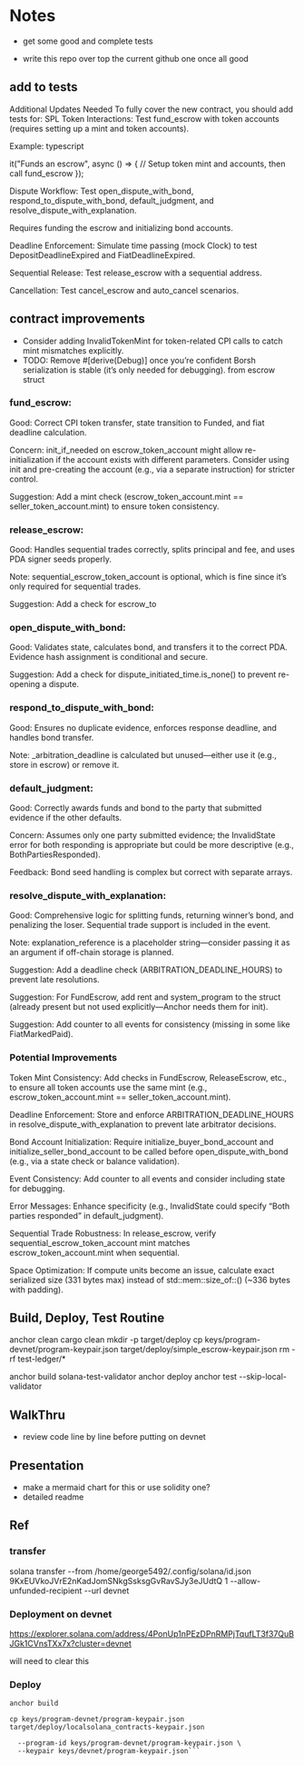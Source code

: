 # Notes

- get some good and complete tests

- write this repo over top the current github one once all good

## add to tests

Additional Updates Needed
To fully cover the new contract, you should add tests for:
SPL Token Interactions:
Test fund_escrow with token accounts (requires setting up a mint and token accounts).

Example:
typescript

it("Funds an escrow", async () => {
  // Setup token mint and accounts, then call fund_escrow
});

Dispute Workflow:
Test open_dispute_with_bond, respond_to_dispute_with_bond, default_judgment, and resolve_dispute_with_explanation.

Requires funding the escrow and initializing bond accounts.

Deadline Enforcement:
Simulate time passing (mock Clock) to test DepositDeadlineExpired and FiatDeadlineExpired.

Sequential Release:
Test release_escrow with a sequential address.

Cancellation:
Test cancel_escrow and auto_cancel scenarios.



## contract improvements
- Consider adding InvalidTokenMint for token-related CPI calls to catch mint mismatches explicitly.
- TODO: Remove #[derive(Debug)] once you’re confident Borsh serialization is stable (it’s only needed for debugging). from escrow struct

### fund_escrow:
Good: Correct CPI token transfer, state transition to Funded, and fiat deadline calculation.

Concern: init_if_needed on escrow_token_account might allow re-initialization if the account exists with different parameters. Consider using init and pre-creating the account (e.g., via a separate instruction) for stricter control.

Suggestion: Add a mint check (escrow_token_account.mint == seller_token_account.mint) to ensure token consistency.

### release_escrow:
Good: Handles sequential trades correctly, splits principal and fee, and uses PDA signer seeds properly.

Note: sequential_escrow_token_account is optional, which is fine since it’s only required for sequential trades.

Suggestion: Add a check for escrow_to

### open_dispute_with_bond:
Good: Validates state, calculates bond, and transfers it to the correct PDA. Evidence hash assignment is conditional and secure.

Suggestion: Add a check for dispute_initiated_time.is_none() to prevent re-opening a dispute.

### respond_to_dispute_with_bond:
Good: Ensures no duplicate evidence, enforces response deadline, and handles bond transfer.

Note: _arbitration_deadline is calculated but unused—either use it (e.g., store in escrow) or remove it.

### default_judgment:
Good: Correctly awards funds and bond to the party that submitted evidence if the other defaults.

Concern: Assumes only one party submitted evidence; the InvalidState error for both responding is appropriate but could be more descriptive (e.g., BothPartiesResponded).

Feedback: Bond seed handling is complex but correct with separate arrays.

### resolve_dispute_with_explanation:
Good: Comprehensive logic for splitting funds, returning winner’s bond, and penalizing the loser. Sequential trade support is included in the event.

Note: explanation_reference is a placeholder string—consider passing it as an argument if off-chain storage is planned.

Suggestion: Add a deadline check (ARBITRATION_DEADLINE_HOURS) to prevent late resolutions.

Suggestion: For FundEscrow, add rent and system_program to the struct (already present but not used explicitly—Anchor needs them for init).

Suggestion: Add counter to all events for consistency (missing in some like FiatMarkedPaid).

### Potential Improvements
Token Mint Consistency:
Add checks in FundEscrow, ReleaseEscrow, etc., to ensure all token accounts use the same mint (e.g., escrow_token_account.mint == seller_token_account.mint).

Deadline Enforcement:
Store and enforce ARBITRATION_DEADLINE_HOURS in resolve_dispute_with_explanation to prevent late arbitrator decisions.

Bond Account Initialization:
Require initialize_buyer_bond_account and initialize_seller_bond_account to be called before open_dispute_with_bond (e.g., via a state check or balance validation).

Event Consistency:
Add counter to all events and consider including state for debugging.

Error Messages:
Enhance specificity (e.g., InvalidState could specify “Both parties responded” in default_judgment).

Sequential Trade Robustness:
In release_escrow, verify sequential_escrow_token_account mint matches escrow_token_account.mint when sequential.

Space Optimization:
If compute units become an issue, calculate exact serialized size (331 bytes max) instead of std::mem::size_of::<Escrow>() (~336 bytes with padding).



## Build, Deploy, Test Routine
anchor clean
cargo clean
mkdir -p target/deploy
cp keys/program-devnet/program-keypair.json target/deploy/simple_escrow-keypair.json
rm -rf test-ledger/*
<!-- stop validator -->
anchor build
solana-test-validator
anchor deploy
anchor test --skip-local-validator

## WalkThru
- review code line by line before putting on devnet

## Presentation
- make a mermaid chart for this or use solidity one?
- detailed readme

## Ref

### transfer
solana transfer --from /home/george5492/.config/solana/id.json 9KxEUVkoJVrE2nKadJomSNkgSsksgGvRavSJy3eJUdtQ 1 --allow-unfunded-recipient --url devnet

### Deployment on devnet

https://explorer.solana.com/address/4PonUp1nPEzDPnRMPjTqufLT3f37QuBJGk1CVnsTXx7x?cluster=devnet

will need to clear this

### Deploy
`anchor build`

<!-- Copy the program keypair to the deploy directory -->
`cp keys/program-devnet/program-keypair.json target/deploy/localsolana_contracts-keypair.json`

<!-- Deploy using funded wallet to pay -->
```solana program deploy target/deploy/localsolana_contracts.so \
  --program-id keys/program-devnet/program-keypair.json \
  --keypair keys/devnet/program-keypair.json```
